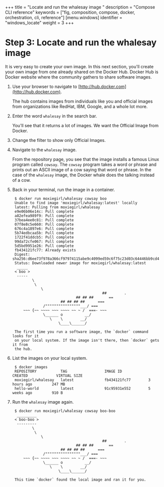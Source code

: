 +++
title = "Locate and run the whalesay image "
description = "Compose CLI reference"
keywords = ["fig, composition, compose, docker, orchestration, cli,  reference"]
[menu.windows]
identifier = "windows_locate"
weight = 3
+++

# Step 3: Locate and run the whalesay image 

It is very easy to create your own image. In this next section, you'll create your own image from one already shared on the Docker Hub.  Docker Hub is Docker website where the community gathers to share software images.

1. Use your browser to navigate to [http://hub.docker.com](http://hub.docker.com).

	The hub contains images from individuals like you and official images from
	organizations like RedHat, IBM, Google, and a whole lot more.

2. Enter the word `whalesay` in the search bar.

	You'll see that it returns a lot of images. We want the Official Image from
	Docker.

3. Change the filter to show only Official Images.

4. Navigate to the `whalesay` image.

	From the repository page, you see that the image installs a famous Linux
	program called `cowsay`. The `cowsay` program takes a word or phrase and
	prints out an ASCII image of a cow saying that word or phrase. In the case of
	the `whalesay` image, the Docker whale does the talking instead of a cow.

7. Back in your terminal, run the image in a container.

		$ docker run moxiegirl/whalesay cowsay boo
		Unable to find image 'moxiegirl/whalesay:latest' locally
		latest: Pulling from moxiegirl/whalesay
		e9e06b06e14c: Pull complete 
		a82efea989f9: Pull complete 
		37bea4ee0c81: Pull complete 
		07f8e8c5e660: Pull complete 
		676c4a1897e6: Pull complete 
		5b74edbcaa5b: Pull complete 
		1722f41ddcb5: Pull complete 
		99da72cfe067: Pull complete 
		5d5bd9951e26: Pull complete 
		fb434121fc77: Already exists 
		Digest: sha256:d6ee73f978a366cf97974115abe9c4099ed59c6f75c23d03c64446bb9cd49163
		Status: Downloaded newer image for moxiegirl/whalesay:latest
		 _____ 
		< boo >
		 ----- 
				\
				 \
					\     
												##        .            
									## ## ##       ==            
							 ## ## ## ##      ===            
					 /""""""""""""""""___/ ===        
			~~~ {~~ ~~~~ ~~~ ~~~~ ~~ ~ /  ===- ~~~   
					 \______ o          __/            
						\    \        __/             
							\____\______/   
							
		The first time you run a software image, the `docker` command looks for it
		on your local system. If the image isn't there, then `docker` gets it from
		the hub.

7. List the images on your local system.

		$ docker images
		REPOSITORY           TAG                 IMAGE ID            CREATED             VIRTUAL SIZE
		moxiegirl/whalesay   latest              fb434121fc77        3 hours ago         247 MB
		hello-world          latest              91c95931e552        5 weeks ago         910 B

8. Run the `whalesay` image again.

		$ docker run moxiegirl/whalesay cowsay boo-boo
		 _________ 
		< boo-boo >
		 --------- 
				\
				 \
					\     
												##        .            
									## ## ##       ==            
							 ## ## ## ##      ===            
					 /""""""""""""""""___/ ===        
			~~~ {~~ ~~~~ ~~~ ~~~~ ~~ ~ /  ===- ~~~   
					 \______ o          __/            
						\    \        __/             
							\____\______/   
		
		This time `docker` found the local image and ran it for you.